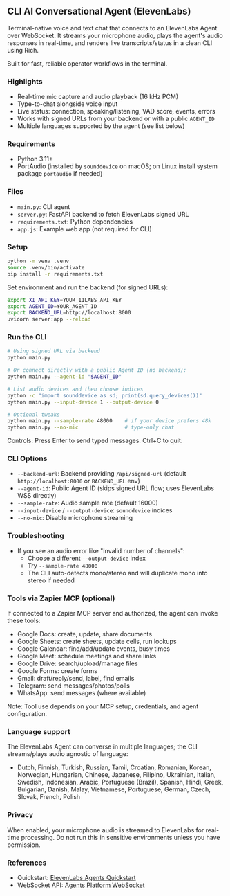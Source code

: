 ## CLI AI Conversational Agent (ElevenLabs)

Terminal-native voice and text chat that connects to an ElevenLabs Agent over WebSocket. It streams your microphone audio, plays the agent's audio responses in real-time, and renders live transcripts/status in a clean CLI using Rich.

Built for fast, reliable operator workflows in the terminal.

### Highlights
- Real-time mic capture and audio playback (16 kHz PCM)
- Type-to-chat alongside voice input
- Live status: connection, speaking/listening, VAD score, events, errors
- Works with signed URLs from your backend or with a public `AGENT_ID`
- Multiple languages supported by the agent (see list below)

### Requirements
- Python 3.11+
- PortAudio (installed by `sounddevice` on macOS; on Linux install system package `portaudio` if needed)

### Files
- `main.py`: CLI agent
- `server.py`: FastAPI backend to fetch ElevenLabs signed URL
- `requirements.txt`: Python dependencies
- `app.js`: Example web app (not required for CLI)

### Setup
```bash
python -m venv .venv
source .venv/bin/activate
pip install -r requirements.txt
```

Set environment and run the backend (for signed URLs):
```bash
export XI_API_KEY=YOUR_11LABS_API_KEY
export AGENT_ID=YOUR_AGENT_ID
export BACKEND_URL=http://localhost:8000
uvicorn server:app --reload
```

### Run the CLI
```bash
# Using signed URL via backend
python main.py

# Or connect directly with a public Agent ID (no backend):
python main.py --agent-id "$AGENT_ID"

# List audio devices and then choose indices
python -c "import sounddevice as sd; print(sd.query_devices())"
python main.py --input-device 1 --output-device 0

# Optional tweaks
python main.py --sample-rate 48000    # if your device prefers 48k
python main.py --no-mic               # type-only chat
```

Controls: Press Enter to send typed messages. Ctrl+C to quit.

### CLI Options
- `--backend-url`: Backend providing `/api/signed-url` (default `http://localhost:8000` or `BACKEND_URL` env)
- `--agent-id`: Public Agent ID (skips signed URL flow; uses ElevenLabs WSS directly)
- `--sample-rate`: Audio sample rate (default 16000)
- `--input-device` / `--output-device`: `sounddevice` indices
- `--no-mic`: Disable microphone streaming

### Troubleshooting
- If you see an audio error like "Invalid number of channels":
  - Choose a different `--output-device` index
  - Try `--sample-rate 48000`
  - The CLI auto-detects mono/stereo and will duplicate mono into stereo if needed

### Tools via Zapier MCP (optional)
If connected to a Zapier MCP server and authorized, the agent can invoke these tools:

- Google Docs: create, update, share documents
- Google Sheets: create sheets, update cells, run lookups
- Google Calendar: find/add/update events, busy times
- Google Meet: schedule meetings and share links
- Google Drive: search/upload/manage files
- Google Forms: create forms
- Gmail: draft/reply/send, label, find emails
- Telegram: send messages/photos/polls
- WhatsApp: send messages (where available)

Note: Tool use depends on your MCP setup, credentials, and agent configuration.

### Language support
The ElevenLabs Agent can converse in multiple languages; the CLI streams/plays audio agnostic of language:

- Dutch, Finnish, Turkish, Russian, Tamil, Croatian, Romanian, Korean, Norwegian, Hungarian, Chinese, Japanese, Filipino, Ukrainian, Italian, Swedish, Indonesian, Arabic, Portuguese (Brazil), Spanish, Hindi, Greek, Bulgarian, Danish, Malay, Vietnamese, Portuguese, German, Czech, Slovak, French, Polish

### Privacy
When enabled, your microphone audio is streamed to ElevenLabs for real-time processing. Do not run this in sensitive environments unless you have permission.

### References
- Quickstart: [ElevenLabs Agents Quickstart](https://elevenlabs.io/docs/agents-platform/quickstart)
- WebSocket API: [Agents Platform WebSocket](https://elevenlabs.io/docs/agents-platform/api-reference/agents-platform/websocket)


